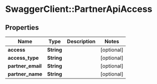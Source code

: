 # SwaggerClient::PartnerApiAccess

## Properties
Name | Type | Description | Notes
------------ | ------------- | ------------- | -------------
**access** | **String** |  | [optional] 
**access_type** | **String** |  | [optional] 
**partner_email** | **String** |  | [optional] 
**partner_name** | **String** |  | [optional] 


